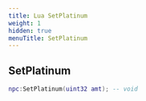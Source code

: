 ```yaml
---
title: Lua SetPlatinum
weight: 1
hidden: true
menuTitle: SetPlatinum
---
```

## SetPlatinum
```lua
npc:SetPlatinum(uint32 amt); -- void
```